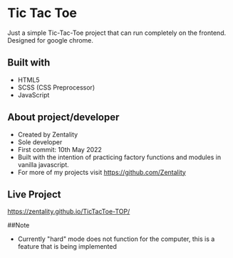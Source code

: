 # Tic Tac Toe
Just a simple Tic-Tac-Toe project that can run completely on the frontend. Designed for google chrome.

## Built with
* HTML5
* SCSS (CSS Preprocessor)
* JavaScript

## About project/developer
* Created by Zentality
* Sole developer
* First commit: 10th May 2022
* Built with the intention of practicing factory functions and modules in vanilla javascript.
* For more of my projects visit https://github.com/Zentality

## Live Project
https://zentality.github.io/TicTacToe-TOP/

##Note
* Currently "hard" mode does not function for the computer, this is a feature that is being implemented
